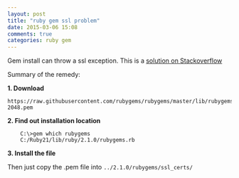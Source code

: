 ```yaml
---
layout: post
title: "ruby gem ssl problem"
date: 2015-03-06 15:08
comments: true
categories: ruby gem 
---
```


Gem install can throw a ssl exception. This is a [solution on Stackoverflow](http://stackoverflow.com/a/27298259/58129)

Summary of the remedy:

**1. Download**

    https://raw.githubusercontent.com/rubygems/rubygems/master/lib/rubygems/ssl_certs/AddTrustExternalCARoot-2048.pem

**2. Find out installation location**

        C:\>gem which rubygems
        C:/Ruby21/lib/ruby/2.1.0/rubygems.rb


**3. Install the file**

Then just copy the .pem file into `../2.1.0/rubygems/ssl_certs/`
